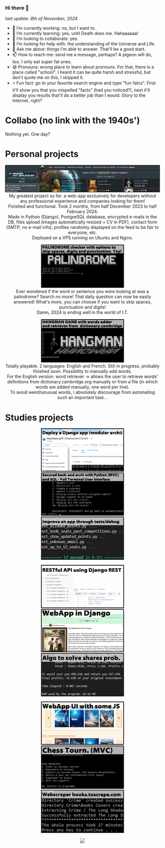### Hi there 👋
<i>last update: 8th of November, 2024</i>


- 🔭 I’m currently working: no, but I want to.
- 🌱 I’m currently learning: yes, until Death does me. Hahaaaaaa!
- 👯 I’m looking to collaborate: yes.
- 🤔 I’m looking for help with: the understanding of the Universe and Life.
- 💬 Ask me about: things I'm able to answer. That'll be a good start.
- 📫 How to reach me: send me a message, perhaps? A pigeon will do, too. I only eat super fat ones.
- 😄 Pronouns: wrong place to learn about pronouns. For that, there is a place called "school". I heard it can be quite harsh and stressful, but don't quote me on this, I skipped it.
- ⚡ Fun fact: go to your favorite search engine and type "fun fatcs". First it'll show you that you mispelled "facts" (had you noticed?), next it'll display you results that'll do a better job than I would. Glory to the Internet, right?

# Collabo (no link with the 1940s')
Nothing yet. One day?

# Personal projects
<p align="center">
    <a href="https://www.planetofthedevz.com"><img src="/_github_images/planetofthedevz.png"/></a><br/>
    My greatest project so far: a web-app exclusively for developers without any professional experience and companies looking for them!<br>
    Finished and functional. Took 2 months, from half December 2023 to half February 2024.<br>
    Made in Python (Django), PostgreSQL database, encrypted e-mails in the DB, files upload (images automatically resized + CV in PDF), contact form (SMTP, no e-mail info), profiles randomly displayed on the feed to be fair to everyone, etc.<br>
    Deployed on a VPS running on Ubuntu and Nginx.
</p>

<p align="center">
    <a href="https://github.com/munchou/palindrome-or-not"><img src="/_github_images/palindrome_checker.png"/></a><br/>
    Ever wondered if the word or sentence you were looking at was a palindrome? Search no more! That daily question can now be easily answered! What's more, you can choose if you want to skip spaces, punctuation and digits!<br/>
    Damn, 2024 is ending well in the world of I.T.
</p>

<p align="center">
    <a href="https://github.com/munchou/hangman-game"><img src="/_github_images/hangman_game.png"/></a><br/>
    Totally playable. 2 languages: English and French. Still in progress, probably finished soon. Possibility to manually add words.<br/>
    For the English version: word retriever -> allows the user to retrieve words' definitions from dictionary.cambridge.org manually or from a file (in which words are added manually, one word per line).<br/>
    To avoid weird/unusual words, I absolutely discourage from automating such an important task...
</p>

# Studies projects
<p align="center">
    <a href="https://github.com/munchou/OpenClassrooms-Project-13"><img src="/_github_images/project13.png"/></a> 
    <a href="https://github.com/munchou/OpenClassrooms-Project-12"><img src="/_github_images/project12.png"/></a> 
    <a href="https://github.com/munchou/OpenClassrooms-Project-11"><img src="/_github_images/project11.png"/></a>
</p>
<p align="center">
    <a href="https://github.com/munchou/OpenClassroms-Project-10"><img src="/_github_images/project10.png"/></a> 
    <a href="https://github.com/munchou/OpenClassrooms-Project-9"><img src="/_github_images/project09.png"/></a> 
    <a href="https://github.com/munchou/OpenClassrooms-Project-7"><img src="/_github_images/project07.png"/></a>
</p>
<p align="center">    
    <a href="https://github.com/munchou/OpenClassrooms-Project-6"><img src="/_github_images/project06.png"/></a> 
    <a href="https://github.com/munchou/OpenClassrooms-Project-4"><img src="/_github_images/project04.png"/></a> 
    <a href="https://github.com/munchou/OpenClassrooms-Project-2"><img src="/_github_images/project02.png"/></a>
</p>

<p align="center">
    <a href="https://github.com/munchou">
      <img src="https://github-readme-stats.vercel.app/api/top-langs/?username=munchou&theme=tokyonight"/>
    </a>
</p>
